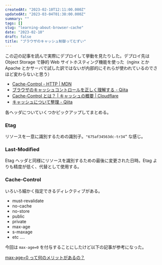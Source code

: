 ```yaml
---
createdAt: "2023-02-10T12:11:00.000Z"
updatedAt: "2023-03-04T01:38:00.000Z"
summary: ""
tags: []
slug: "learning-about-browser-cache"
date: "2023-02-10"
draft: false
title: "ブラウザのキャッシュ制御ってむずい"
---
```


この辺の記事を読んで実際にデプロイして挙動を見たりした。デプロイ先は Object Storage で静的 Web サイトホスティング機能を使った（nginx とか Apache とかサーバで試した訳ではないが内部的にそれらが使われているのでさほど変わらないと思う）

- [Cache\-Control \- HTTP \| MDN](https://developer.mozilla.org/ja/docs/Web/HTTP/Headers/Cache-Control)
- [ブラウザのキャッシュコントロールを正しく理解する \- Qiita](https://qiita.com/hkusu/items/d40aa8a70bacd2015dfa)
- [Cache\-Control とは？ \| キャッシュの概要 \| Cloudflare](https://www.cloudflare.com/ja-jp/learning/cdn/glossary/what-is-cache-control/)
- [キャッシュについて整理 \- Qiita](https://qiita.com/anchoor/items/2dc6ab8347c940ea4648)

各ヘッダについていくつかピックアップしてまとめる。

### Etag

リソースを一意に識別するための識別子。`"675af34563dc-tr34”` な感じ。

### Last-Modified

Etag ヘッダと同様にリソースを識別するための最後に変更された日時。Etag よりも精度が低く、代替として使用する。

### Cache-Control

いろいろ細かく指定できるディレクティブがある。

- must-revalidate
- no-cache
- no-store
- public
- private
- max-age
- s-maxage
- etc ….

今回は `max-age=0` を付与することにしたけど以下の記事が参考になった。

[max\-age=0 って何のメリットがあるの？](https://zenn.dev/praha/articles/1430a4100b2c8a)
